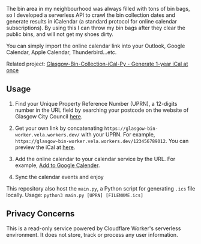 The bin area in my neighbourhood was always filled with tons of bin bags, so I developed a serverless API to crawl the bin collection dates and generate results in iCalendar (a standard protocol for online calendar subscriptions). By using this I can throw my bin bags after they clear the public bins, and will not get my shoes dirty.

You can simply import the online calendar link into your Outlook, Google Calendar, Apple Calendar, Thunderbird...etc.

Related project: [Glasgow-Bin-Collection-iCal-Py - Generate 1-year iCal at once](https://github.com/nonPointer/Glasgow-Bin-Collection-iCal-Py)

## Usage

1. Find your Unique Property Reference Number (UPRN), a 12-digits number in the URL field by searching your postcode on the website of Glasgow City Council [here](https://www.glasgow.gov.uk/forms/refuseandrecyclingcalendar/AddressSearch.aspx).

2. Get your own link by concatenating `https://glasgow-bin-worker.vela.workers.dev/` with your UPRN. For example, `https://glasgow-bin-worker.vela.workers.dev/123456789012`. You can preview the iCal at [here](https://icscalendar.com/preview#calendar-preview).

3. Add the online calendar to your calendar service by the URL. For example, [Add to Google Calender](https://calendar.google.com/calendar/u/0/r/settings/addbyurl).

4. Sync the calendar events and enjoy

This repository also host the `main.py`, a Python script for generating `.ics` file locally. Usage: `python3 main.py [UPRN] [FILENAME.ics]`

## Privacy Concerns

This is a read-only service powered by Cloudflare Worker's serverless environment. It does not store, track or process any user information.

